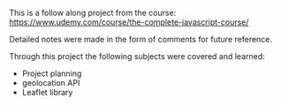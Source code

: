 This is a follow along project from the course:
https://www.udemy.com/course/the-complete-javascript-course/

Detailed notes were made in the form of comments for future reference.

Through this project the following subjects were covered and learned:

- Project planning
- geolocation API
- Leaflet library
